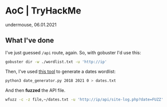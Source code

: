 AoC | TryHackMe
===============
undermouse, 06.01.2021

## What I've done
I've just guessed `/api` route, again. So, with gobuster I'd use this:
```bash
gobuster dir -w ./wordlist.txt -u 'http://ip'
```

Then, I've used [this tool](https://github.com/williamleroux/dateGenerator) to generate a dates wordlist:
```bash
python3 date_generator.py 2018 2021 0 > dates.txt
```

And then **fuzzed** the API file.

```bash
wfuzz -c -z file,~/dates.txt -u 'http://ip/api/site-log.php?date=FUZZ' --hh 0 # ignoring zero-char responses
```
